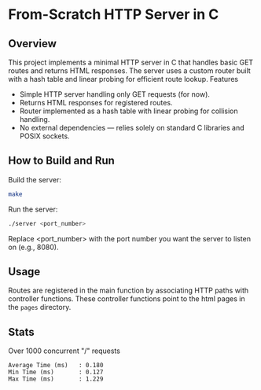 # From-Scratch HTTP Server in C

## Overview

This project implements a minimal HTTP server in C that handles basic GET routes and returns HTML responses. The server uses a custom router built with a hash table and linear probing for efficient route lookup.
Features

- Simple HTTP server handling only GET requests (for now).
- Returns HTML responses for registered routes.
- Router implemented as a hash table with linear probing for collision handling.
- No external dependencies — relies solely on standard C libraries and POSIX sockets.

## How to Build and Run

Build the server:

```bash
make
```

Run the server:

```bash
./server <port_number>
```

Replace <port_number> with the port number you want the server to listen on (e.g., 8080).

## Usage

Routes are registered in the main function by associating HTTP paths with controller functions.
These controller functions point to the html pages in the `pages` directory.

## Stats

Over 1000 concurrent "/" requests
```
Average Time (ms)   : 0.180
Min Time (ms)       : 0.127
Max Time (ms)       : 1.229
```
